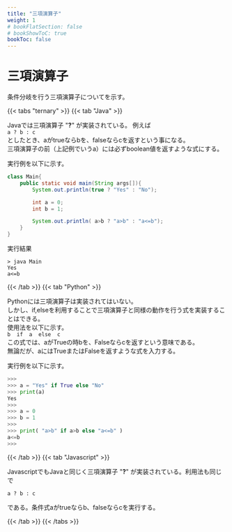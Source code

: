 ```yaml
---
title: "三項演算子"
weight: 1
# bookFlatSection: false
# bookShowToC: true
bookToc: false
---
```


# 三項演算子

条件分岐を行う三項演算子についてを示す。  


{{< tabs "ternary" >}}
{{< tab "Java" >}}

Javaでは三項演算子 "**?**" が実装されている。 例えば  
`a ? b : c`    
としたとき、aがtrueならbを、falseならcを返すという事になる。  
三項演算子の前（上記例でいうa）には必ずboolean値を返すような式にする。  

実行例を以下に示す。  

```java
class Main{
    public static void main(String args[]){
        System.out.println(true ? "Yes" : "No");

        int a = 0;
        int b = 1;

        System.out.println( a>b ? "a>b" : "a<=b");
    }
}
```

実行結果

```
> java Main
Yes
a<=b
```

{{< /tab >}}
{{< tab "Python" >}}

Pythonには三項演算子は実装されてはいない。  
しかし、if,elseを利用することで三項演算子と同様の動作を行う式を実装することはできる。  
使用法を以下に示す。  
`b  if  a  else  c`  
この式では、aがTrueの時bを、Falseならcを返すという意味である。  
無論だが、aにはTrueまたはFalseを返すような式を入力する。  

実行例を以下に示す。

```python
>>>
>>> a = "Yes" if True else "No"
>>> print(a)
Yes
>>>
>>> a = 0
>>> b = 1
>>> 
>>> print( "a>b" if a>b else "a<=b" ) 
a<=b
>>>
```


{{< /tab >}}
{{< tab "Javascript" >}}

JavascriptでもJavaと同じく三項演算子 "**?**" が実装されている。利用法も同じで

`a ? b : c`    

である。条件式aがtrueならb、falseならcを実行する。

{{< /tab >}}
{{< /tabs >}}